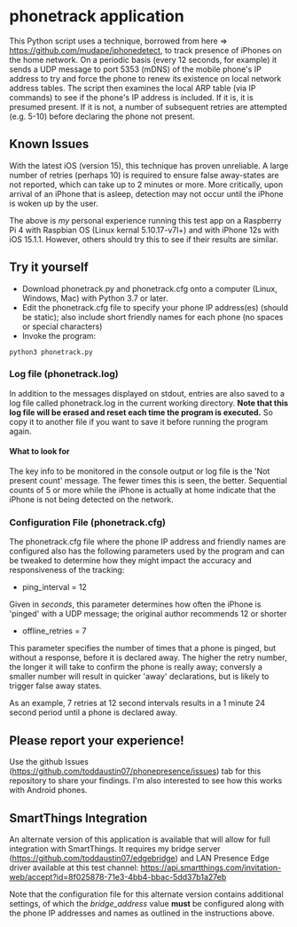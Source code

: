 # phonetrack application

This Python script uses a technique, borrowed from here => https://github.com/mudape/iphonedetect, to track presence of iPhones on the home network.  On a periodic basis (every 12 seconds, for example) it sends a UDP message to port 5353 (mDNS) of the mobile phone's IP address to try and force the phone to renew its existence on local network address tables.  The script then examines the local ARP table (via IP commands) to see if the phone's IP address is included.  If it is, it is presumed present. If it is not, a number of subsequent retries are attempted (e.g. 5-10) before declaring the phone not present.  

## Known Issues
With the latest iOS (version 15), this technique has proven unreliable.  A large number of retries (perhaps 10) is required to ensure false away-states are not reported, which can take up to 2 minutes or more.  More critically, upon arrival of an iPhone that is asleep, detection may not occur until the iPhone is woken up by the user.

The above is *my* personal experience running this test app on a Raspberry Pi 4 with Raspbian OS (Linux kernal 5.10.17-v7l+) and with iPhone 12s with iOS 15.1.1.  However, others should try this to see if their results are similar.

## Try it yourself

- Download phonetrack.py and phonetrack.cfg onto a computer (Linux, Windows, Mac) with Python 3.7 or later.
- Edit the phonetrack.cfg file to specify your phone IP address(es) (should be static); also include short friendly names for each phone (no spaces or special characters)
- Invoke the program:  
```
python3 phonetrack.py
```

### Log file (phonetrack.log)
In addition to the messages displayed on stdout, entries are also saved to a log file called phonetrack.log in the current working directory.  **Note that this log file will be erased and reset each time the program is executed.**  So copy it to another file if you want to save it before running the program again.

#### What to look for
The key info to be monitored in the console output or log file is the 'Not present count' message.  The fewer times this is seen, the better.  Sequential counts of 5 or more while the iPhone is actually at home indicate that the iPhone is not being detected on the network.  

### Configuration File (phonetrack.cfg)
The phonetrack.cfg file where the phone IP address and friendly names are configured also has the following parameters used by the program and can be tweaked to determine how they might impact the accuracy and responsiveness of the tracking:
- ping_interval = 12

Given in *seconds*, this parameter determines how often the iPhone is 'pinged' with a UDP message; the original author recommends 12 or shorter
- offline_retries = 7

This parameter specifies the number of times that a phone is pinged, but without a response, before it is declared away.  The higher the retry number, the longer it will take to confirm the phone is really away; conversly a smaller number will result in quicker 'away' declarations, but is likely to trigger false away states.  

As an example, 7 retries at 12 second intervals results in a 1 minute 24 second period until a phone is declared away.

## Please report your experience!
Use the github Issues (https://github.com/toddaustin07/phonepresence/issues) tab for this repository to share your findings.  I'm also interested to see how this works with Android phones.

## SmartThings Integration
An alternate version of this application is available that will allow for full integration with SmartThings.  It requires my bridge server (https://github.com/toddaustin07/edgebridge) and LAN Presence Edge driver available at this test channel: https://api.smartthings.com/invitation-web/accept?id=8f025878-71e3-4bb4-bbac-5dd37b1a27eb

Note that the configuration file for this alternate version contains additional settings, of which the *bridge_address* value **must** be configured along with the phone IP addresses and names as outlined in the instructions above.
